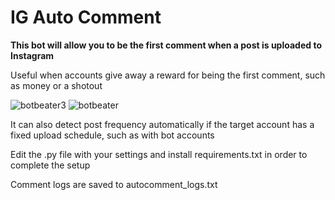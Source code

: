 # IG Auto Comment

**This bot will allow you to be the first comment when a post is uploaded to Instagram**

Useful when accounts give away a reward for being the first comment, such as money or a shotout

![botbeater3](https://user-images.githubusercontent.com/92279236/138858272-01c252f9-ee6f-410c-9b0f-66889f848b9c.png)
![botbeater](https://user-images.githubusercontent.com/92279236/138855947-56a7c737-04c6-4cc1-963d-f1bca0ac7f56.png)

It can also detect post frequency automatically if the target account has a fixed upload schedule, such as with bot accounts

Edit the .py file with your settings and install requirements.txt in order to complete the setup

Comment logs are saved to autocomment_logs.txt
